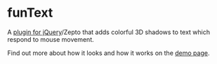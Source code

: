 funText
=======

A [plugin for jQuery](http://plugins.jquery.com/funtext/)/Zepto that adds colorful 3D shadows to text which respond to mouse movement.

Find out more about how it looks and how it works on the [demo page](http://briznad.github.io/funtext/).